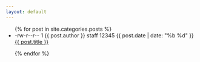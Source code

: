 ```yaml
---
layout: default
---
```


<ul>
{% for post in site.categories.posts %}

<li>-rw-r--r--  1 {{ post.author }}  staff 12345 {{ post.date | date: "%b %d" }} <a href="{{ post.url }}" title="{{ post.description }}">{{ post.title }}</a></li>

{% endfor %}
</ul>
